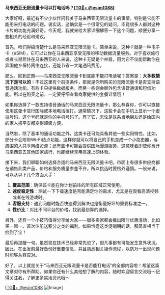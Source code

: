 **马来西亚无限流量卡可以打电话吗？[[TG💪+ @esim1088](https://t.me/s/esim1088)]**

大家好呀，最近有不少小伙伴问我关于马来西亚无限流量卡的事情，特别是它能不能用来打电话的问题。说实话，这确实是一个很常见的疑问，毕竟很多人都对这种卡片的功能充满好奇。今天呢，我就来给大家详细解答一下这个问题，顺便分享一些相关的经验和建议。

首先，咱们得搞清楚什么是马来西亚无限流量卡。简单来说，这种卡就是一种电子卡（eSIM），它可以让你在马来西亚享受无限的移动数据流量服务。对于喜欢旅行或者长期居住在马来西亚的人来说，这种卡无疑是个神器，因为它不仅能帮助你在异国他乡保持网络连接，还能节省一大笔通讯费用。

那么，回到正题——马来西亚无限流量卡到底能不能打电话呢？答案是：**大多数情况下是可以的**！不过这里有个前提条件，那就是你所购买的无限流量卡是否支持语音通话功能。有些卡只提供数据服务，而另一些则会额外包含语音通话和短信功能。所以在购买之前，一定要仔细查看商家提供的套餐详情哦！

如果你选择了一款支持语音通话的马来西亚无限流量卡，那么恭喜你，你可以直接使用这张卡进行国际或本地电话拨打。通常情况下，这些卡会在手机上显示一个虚拟号码，这个号码就是你的手机号码了。有了它，无论是联系当地朋友还是给国内的家人报平安都变得超级方便。

当然啦，除了基本的通话功能之外，这类卡还可能具备其他一些实用特性。比如，部分卡会附带Wi-Fi热点功能，这样你就可以将自己的手机变成一个小路由器，与周围的人共享网络资源；还有些卡可能会提供国际漫游服务，这意味着即使你离开马来西亚去其他国家旅行，也能继续享用高速上网体验。

接下来，我们聊聊如何选择合适的马来西亚无限流量卡吧。市面上有很多供应商都在销售此类产品，价格和服务质量参差不齐，所以挑选时要格外谨慎。一般来说，可以从以下几个方面入手：

1. **覆盖范围**：确保该卡能在你计划前往的所有区域正常使用。
2. **速度稳定性**：测试一下下载速度是否能满足你的需求，尤其是在观看高清视频或者在线游戏时。
3. **客服支持**：遇到问题时能否快速得到解决也是衡量好坏的重要标准之一。
4. **性价比**：对比不同平台的价格，找到最划算的选择。

另外，还有一个小技巧值得分享给大家——很多卖家都会推出限时优惠活动，比如买一赠一、首次注册送积分之类的福利。如果恰逢这类促销期的话，那简直相当于捡到了宝！

最后再提醒一句，虽然现在技术已经非常先进了，但凡事都有可能发生意外状况。因此，在出发前最好备份好重要信息，并且熟悉相关操作流程，以防万一出现问题时能够从容应对。

好了，以上就是关于“马来西亚无限流量卡是否能打电话”的全部内容啦！希望这篇文章对你有所帮助。如果你还有什么其他想了解的内容，随时欢迎留言交流哦～记得关注我，了解更多实用资讯哦～

[[TG💪+ @esim1088](https://t.me/s/esim1088) ![Image](https://i.postimg.cc/4NQfJmqS/Snipaste-2025-05-13-00-14-12.png)]